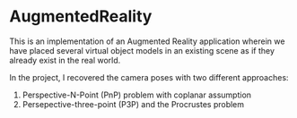 # AugmentedReality

This is an implementation of an Augmented Reality application wherein we have placed several virtual object models in an existing scene as if they already exist in the real world.

In the project, I recovered the camera poses with two different approaches:
1. Perspective-N-Point (PnP) problem with coplanar assumption
2. Persepective-three-point (P3P) and the Procrustes problem